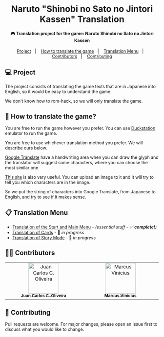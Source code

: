 <h1 align="center">Naruto "Shinobi no Sato no Jintori Kassen" Translation</h1>
<h4 align="center">🎮 Translation project for the game: Naruto Shinobi no Sato no Jintori Kassen</h4>

<p align="center">
  <a href="#-project">Project</a>&nbsp;&nbsp;&nbsp;|&nbsp;&nbsp;&nbsp;
  <a href="#-how-to-translate-the-game">How to translate the game</a>&nbsp;&nbsp;&nbsp;|&nbsp;&nbsp;&nbsp;
  <a href="#-translation-menu">Translation Menu</a>&nbsp;&nbsp;&nbsp;|&nbsp;&nbsp;&nbsp;
  <a href="#-contributors">Contributors</a>&nbsp;&nbsp;&nbsp;|&nbsp;&nbsp;&nbsp;
  <a href="#-contributing">Contributing</a>
</p>

## 💻 Project

The project consists of translating the game texts that are in Japanese into English, so it would be easy to understand the game.

We don't know how to rom-hack, so we will only translate the game.

## 🤔 How to translate the game?

You are free to run the game however you prefer.
You can use [Duckstation](https://github.com/stenzek/duckstation) emulator to run the game. 

You are free to use whichever translation method you prefer. 
We will describe ours below.

[Google Translate](https://translate.google.com/) have a handwriting area when you can draw the glyph and the translator will suggest some characters, where you can choose the most similar one

[This site](https://www.i2ocr.com/free-online-japanese-ocr#) is also very useful. You can upload an image to it and it will try to tell you which characters are in the image.

So we put the string of characters into Google Translate, from Japanese to English, and try to see if it makes sense.

## 📋 Translation Menu

- <a href="Start-and-Main-Menu.md">Translation of the Start and Main Menu</a> -  <i>(essential stuff - ✅ <b>complete!</b>)</i>
- <a href="Cards.md">Translation of Cards</a> - 📝 <i>in progress</i>
- <a href="Story-mode.md">Translation of Story Mode</a> - 📝 <i>in progress</i>

## 👨‍💻 Contributors


<table>
  <tbody>
    <tr>
      <td align="center" valign="top" width="14.28%"><a href="https://juanoliveira82.github.io"><img src="https://avatars.githubusercontent.com/u/19778952?s=100" width="100px;" alt="Juan Carlos C. Oliveira"/><br /><sub><b>Juan Carlos C. Oliveira</b></sub></a><br/></td>      
      <td align="center" valign="top" width="14.28%"><a href="https://github.com/mvreisg"><img src="https://avatars.githubusercontent.com/u/68451231?s=100" width="100px;" alt="Marcus Vinicius "/><br /><sub><b>Marcus Vinicius </b></sub></a><br /></td>
    </tr>
    </tbody>
</table>

## 👏 Contributing

Pull requests are welcome. For major changes, please open an issue first to discuss what you would like to change.
